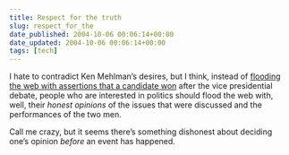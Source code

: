 ```yaml
---
title: Respect for the truth
slug: respect_for_the
date_published: 2004-10-06 00:06:14+00:00
date_updated: 2004-10-06 00:06:14+00:00
tags: [tech]
---
```

I hate to contradict Ken Mehlman’s desires, but I think, instead of [flooding the web with assertions that a candidate won](http://www.nytimes.com/2004/10/05/politics/campaign/05CND-SPIN.html) after the vice presidential debate, people who are interested in politics should flood the web with, well, their *honest opinions* of the issues that were discussed and the performances of the two men.

Call me crazy, but it seems there’s something dishonest about deciding one’s opinion *before* an event has happened.
